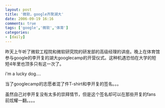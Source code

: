 ```yaml
---
layout: post
title: '微软，google齐聚湖大'
date: 2006-09-19 16:16
comments: true
tags: ['google','微软','体育']
categories:
- [daily]
---
```


昨天上午听了微软工程院和微软研究院的研发部的高级经理的讲座。晚上在体育馆参与google的李开复的湖大googlecamp的开营仪式。这种机遇恐怕在大学的短
短4年里也顶多只有这一次了。

i'm a lucky dog....

当了googlecamp的志愿者混了件T-shirt和李开复的签名。。。

虽然自己对李开复没有太多的崇拜情节，但是这个签名却可以在那些开复的fans前炫耀一翻。。。。


